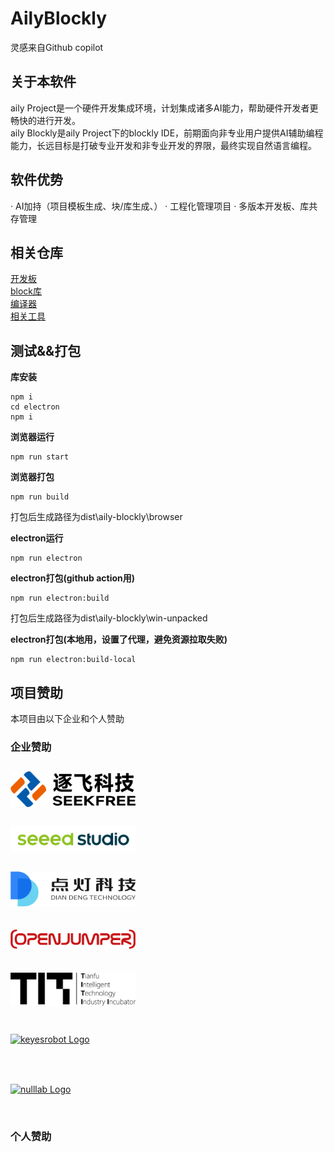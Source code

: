 # AilyBlockly
灵感来自Github copilot  
## 关于本软件
aily Project是一个硬件开发集成环境，计划集成诸多AI能力，帮助硬件开发者更畅快的进行开发。  
aily Blockly是aily Project下的blockly IDE，前期面向非专业用户提供AI辅助编程能力，长远目标是打破专业开发和非专业开发的界限，最终实现自然语言编程。  

## 软件优势
· AI加持（项目模板生成、块/库生成、）
· 工程化管理项目
· 多版本开发板、库共存管理


## 相关仓库
[开发板](https://github.com/ailyProject/aily-blockly-boards)  
[block库](https://github.com/ailyProject/aily-blockly-libraries)  
[编译器](https://github.com/ailyProject/aily-blockly-compilers)  
[相关工具](https://github.com/ailyProject/aily-project-tools)  

## 测试&&打包  

**库安装**
```
npm i
cd electron
npm i
```  

**浏览器运行**
```
npm run start
```
**浏览器打包**
```
npm run build
```
打包后生成路径为dist\aily-blockly\browser

**electron运行**
```
npm run electron
```

**electron打包(github action用)**
```
npm run electron:build
```
打包后生成路径为dist\aily-blockly\win-unpacked

**electron打包(本地用，设置了代理，避免资源拉取失败)**
```
npm run electron:build-local
```












## 项目赞助
本项目由以下企业和个人赞助

### 企业赞助  
<div>
<a target="_blank" href="https://www.seekfree.cn/" style="height:80px; display: flex; align-items: center;">
    <img src=".\brand\seekfree\logo.png" alt="seekfree Logo" width=200 />
</a>
<a target="_blank" href="https://www.seeedstudio.com/" style="height:80px; display: flex; align-items: center;">
    <img src=".\brand\seeedstudio\logo.png" alt="seeedstudio Logo" width=200 />
</a>
<a target="_blank" href="https://www.diandeng.tech/" style="height:80px; display: flex; align-items: center;">
    <img src=".\brand\diandeng\logo.png" alt="diandeng Logo" width=200 />
</a>
<a target="_blank" href="https://www.openjumper.com/" style="height:80px; display: flex; align-items: center;">
    <img src=".\brand\openjumper\logo.png" alt="openjumper Logo" width=200 />
</a>
<a target="_blank" href="https://www.titlab.cn/" style="height:80px; display: flex; align-items: center;">
    <img src=".\brand\titlab\logo.png" alt="titlab Logo" width=200 />
</a>
<a target="_blank" href="" style="height:80px; display: flex; align-items: center;">
    <img src=".\brand\keyesrobot\logo.png" alt="keyesrobot Logo" width=200 />
</a>
<a target="_blank" href="" style="height:80px; display: flex; align-items: center;">
    <img src=".\brand\nulllab\logo.png" alt="nulllab Logo" width=200 />
</a>
</div>

### 个人赞助   


